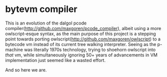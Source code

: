 # bytevm compiler

This is an evolution of the dalgol pcode compiler(http://github.com/maxgoren/pcode_compiler), albeit using
a more owlscript-esque syntax, as the main purpose of this project
 is a stepping point towards porting owlscript(http://github.com/maxgoren/owlscript) to a bytecode vm instead of
its current tree walking interpreter. Seeing as the p-machine
was literally 1970s technology, trying to shoehorn owlscript into 
_that_ vm, while simultaneously ignoring 50+ years of advancements in 
VM implementation just seemed like a wasted effort.

And so here we are.